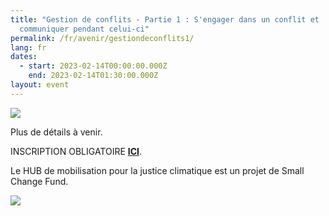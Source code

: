 ```yaml
---
title: "Gestion de conflits - Partie 1 : S'engager dans un conflit et
  communiquer pendant celui-ci"
permalink: /fr/avenir/gestiondeconflits1/
lang: fr
dates:
  - start: 2023-02-14T00:00:00.000Z
    end: 2023-02-14T01:30:00.000Z
layout: event
---
```

![](/media/gestion_de_conflits_600_200_px_.png)

P﻿lus de détails à venir.

I﻿NSCRIPTION OBLIGATOIRE **[ICI](https://us02web.zoom.us/meeting/register/tZ0tfuuprjoqHNAv_BZED4S3Ppw0ogpLIBUF)**.

L﻿e HUB de mobilisation pour la justice climatique est un projet de Small Change Fund.

![](/media/hub_scf.png)